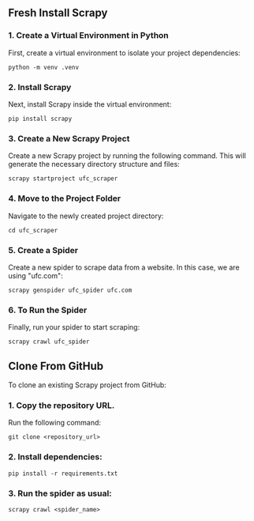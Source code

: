 ## Fresh Install Scrapy

### 1. Create a Virtual Environment in Python

First, create a virtual environment to isolate your project dependencies:

```python -m venv .venv```

### 2. Install Scrapy

Next, install Scrapy inside the virtual environment:

```pip install scrapy```

### 3. Create a New Scrapy Project

Create a new Scrapy project by running the following command. This will generate the necessary directory structure and files:

```scrapy startproject ufc_scraper```

### 4. Move to the Project Folder
Navigate to the newly created project directory:

```cd ufc_scraper```

### 5. Create a Spider
Create a new spider to scrape data from a website. In this case, we are using "ufc.com":

```scrapy genspider ufc_spider ufc.com```

### 6. To Run the Spider
Finally, run your spider to start scraping:

```scrapy crawl ufc_spider```


## Clone From GitHub

To clone an existing Scrapy project from GitHub:

### 1. Copy the repository URL.
Run the following command:

```git clone <repository_url>```

### 2. Install dependencies:

```pip install -r requirements.txt```

### 3. Run the spider as usual:

```scrapy crawl <spider_name>```
